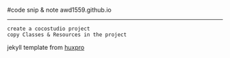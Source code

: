 #code snip & note 
	awd1559.github.io
	
****
	create a cocostudio project
	copy Classes & Resources in the project

jekyll template from [huxpro](https://github.com/Huxpro/huxpro.github.io)